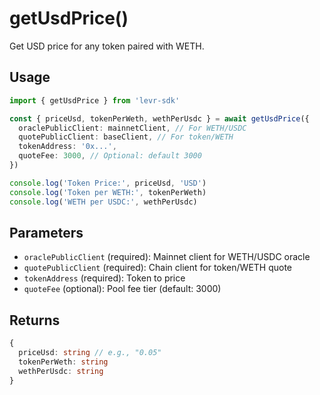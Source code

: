 # getUsdPrice()

Get USD price for any token paired with WETH.

## Usage

```typescript
import { getUsdPrice } from 'levr-sdk'

const { priceUsd, tokenPerWeth, wethPerUsdc } = await getUsdPrice({
  oraclePublicClient: mainnetClient, // For WETH/USDC
  quotePublicClient: baseClient, // For token/WETH
  tokenAddress: '0x...',
  quoteFee: 3000, // Optional: default 3000
})

console.log('Token Price:', priceUsd, 'USD')
console.log('Token per WETH:', tokenPerWeth)
console.log('WETH per USDC:', wethPerUsdc)
```

## Parameters

- `oraclePublicClient` (required): Mainnet client for WETH/USDC oracle
- `quotePublicClient` (required): Chain client for token/WETH quote
- `tokenAddress` (required): Token to price
- `quoteFee` (optional): Pool fee tier (default: 3000)

## Returns

```typescript
{
  priceUsd: string // e.g., "0.05"
  tokenPerWeth: string
  wethPerUsdc: string
}
```
